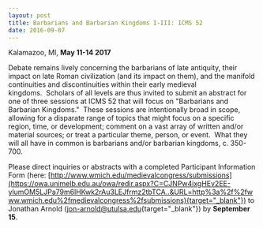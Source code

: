 ```yaml
---
layout: post
title: Barbarians and Barbarian Kingdoms I-III: ICMS 52
date: 2016-09-07
---
```


Kalamazoo, MI, **May 11-14 2017**

Debate remains lively
concerning the barbarians of late antiquity, their impact on late Roman
civilization (and its impact on them), and the manifold continuities and
discontinuities within their early medieval kingdoms.  Scholars of all
levels are thus invited to submit an abstract for one of three sessions
at ICMS 52 that will focus on "Barbarians and Barbarian
Kingdoms."  These sessions are intentionally broad in scope, allowing
for a disparate range of topics that might focus on a specific region,
time, or development; comment on a vast array of written and/or material
sources; or treat a particular theme, person, or event.  What they will
all have in common is barbarians and/or barbarian kingdoms, c.
350-700.

Please direct inquiries or abstracts with a
completed Participant Information Form (here:
[http://www.wmich.edu/medievalcongress/submissions](https://owa.unimelb.edu.au/owa/redir.aspx?C=CJNPw4ixgHEv2EE-ylumOM5LJPa79m6lHKwk2rAu3LEJfrmz2tbTCA..&URL=http%3a%2f%2fwww.wmich.edu%2fmedievalcongress%2fsubmissions){target="_blank"})
to Jonathan Arnold
([jon-arnold@utulsa.edu](https://owa.unimelb.edu.au/owa/redir.aspx?C=Tei7pKx31K3bkQQ0BeFNmytjswXL6tAsGGxEgsVt7ooJfrmz2tbTCA..&URL=mailto%3ajon-arnold%40utulsa.edu){target="_blank"})
by **September 15**.
